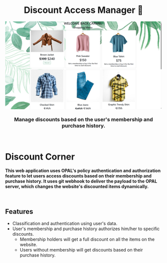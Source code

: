<h1 align="center">Discount Access Manager 🤑</h1>
<img align="center" src="preview/title.png">
<h3 align="center">Manage discounts based on the user's membership and purchase history.</h3>

<br>

# Discount Corner
**This web application uses OPAL's policy authentication and authorization feature to let users access discounts based on their membership and purchase history.
It uses git webhook to deliver the payload to the OPAL server, which changes the website's discounted items dynamically.**

<br>

## Features
- Classification and authentication using user's data.
- User's membership and purchase history authorizes him/her to specific discounts.
  - Membership holders will get a full discount on all the items on the website.
  - Users without membership will get discounts based on their purchase history.
